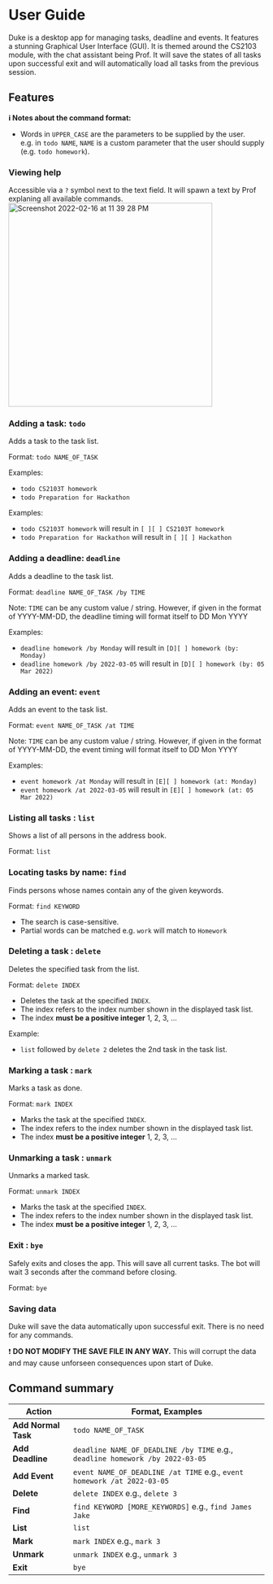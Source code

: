 # User Guide
Duke is a desktop app for managing tasks, deadline and events. It features a stunning Graphical User Interface (GUI). It is themed around the CS2103 module, with the chat assistant being Prof. It will save the states of all tasks upon successful exit and will automatically load all tasks from the previous session.

## Features 
**:information_source: Notes about the command format:**
* Words in `UPPER_CASE` are the parameters to be supplied by the user.<br>
  e.g. in `todo NAME`, `NAME` is a custom parameter that the user should supply (e.g. `todo homework`).


### Viewing help

Accessible via a `?` symbol next to the text field. It will spawn a text by Prof explaning all available commands.
<img width="401" alt="Screenshot 2022-02-16 at 11 39 28 PM" src="https://user-images.githubusercontent.com/70692871/154300334-17344713-5436-4686-8d86-8e10548b9c9b.png">

### Adding a task: `todo`

Adds a task to the task list.

Format: `todo NAME_OF_TASK`

Examples:
* `todo CS2103T homework`
* `todo Preparation for Hackathon`

Examples:
* `todo CS2103T homework` will result in `[ ][ ] CS2103T homework`
* `todo Preparation for Hackathon` will result in `[ ][ ] Hackathon`

### Adding a deadline: `deadline`

Adds a deadline to the task list.

Format: `deadline NAME_OF_TASK /by TIME`

Note: `TIME` can be any custom value / string. However, if given in the format of YYYY-MM-DD, the deadline timing will format itself to DD Mon YYYY

Examples:
* `deadline homework /by Monday` will result in `[D][ ] homework (by: Monday)`
* `deadline homework /by 2022-03-05` will result in `[D][ ] homework (by: 05 Mar 2022)`

### Adding an event: `event`

Adds an event to the task list.

Format: `event NAME_OF_TASK /at TIME`

Note: `TIME` can be any custom value / string. However, if given in the format of YYYY-MM-DD, the event timing will format itself to DD Mon YYYY

Examples:
* `event homework /at Monday` will result in `[E][ ] homework (at: Monday)`
* `event homework /at 2022-03-05` will result in `[E][ ] homework (at: 05 Mar 2022)`

### Listing all tasks : `list`

Shows a list of all persons in the address book.

Format: `list`

### Locating tasks by name: `find`

Finds persons whose names contain any of the given keywords.

Format: `find KEYWORD`

* The search is case-sensitive.
* Partial words can be matched e.g. `work` will match to `Homework`

### Deleting a task : `delete`

Deletes the specified task from the list.

Format: `delete INDEX`

* Deletes the task at the specified `INDEX`.
* The index refers to the index number shown in the displayed task list.
* The index **must be a positive integer** 1, 2, 3, …

Example:
* `list` followed by `delete 2` deletes the 2nd task in the task list.

### Marking a task : `mark`

Marks a task as done.

Format: `mark INDEX`

* Marks the task at the specified `INDEX`.
* The index refers to the index number shown in the displayed task list.
* The index **must be a positive integer** 1, 2, 3, …

### Unmarking a task : `unmark`

Unmarks a marked task.

Format: `unmark INDEX`

* Marks the task at the specified `INDEX`.
* The index refers to the index number shown in the displayed task list.
* The index **must be a positive integer** 1, 2, 3, …

### Exit : `bye`

Safely exits and closes the app. This will save all current tasks. The bot will wait 3 seconds after the command before closing.

Format: `bye`

### Saving data

Duke will save the data automatically upon successful exit. There is no need for any commands.

:exclamation: **DO NOT MODIFY THE SAVE FILE IN ANY WAY.** This will corrupt the data and may cause unforseen consequences upon start of Duke.

## Command summary

Action | Format, Examples
--------|------------------
**Add Normal Task** | `todo NAME_OF_TASK`
**Add Deadline** | `deadline NAME_OF_DEADLINE /by TIME` e.g., `deadline homework /by 2022-03-05`
**Add Event** | `event NAME_OF_DEADLINE /at TIME` e.g., `event homework /at 2022-03-05`
**Delete** | `delete INDEX` e.g., `delete 3`
**Find** | `find KEYWORD [MORE_KEYWORDS]` e.g., `find James Jake`
**List** | `list`
**Mark** | `mark INDEX` e.g., `mark 3`
**Unmark** | `unmark INDEX` e.g., `unmark 3`
**Exit** | `bye`
